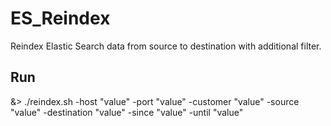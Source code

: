 # ES_Reindex

Reindex Elastic Search data from source to destination with additional filter.

## Run

&> ./reindex.sh -host "value" -port "value" -customer "value" -source "value" -destination "value" -since "value" -until "value"
